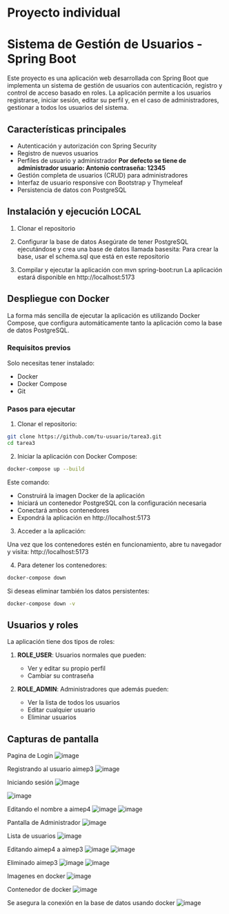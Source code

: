 # Proyecto individual
# Sistema de Gestión de Usuarios - Spring Boot

Este proyecto es una aplicación web desarrollada con Spring Boot que implementa un sistema de gestión de usuarios con autenticación, registro y control de acceso basado en roles. La aplicación permite a los usuarios registrarse, iniciar sesión, editar su perfil y, en el caso de administradores, gestionar a todos los usuarios del sistema.

## Características principales

- Autenticación y autorización con Spring Security
- Registro de nuevos usuarios
- Perfiles de usuario y administrador
  **Por defecto se tiene de administrador
     usuario: Antonio
     contraseña: 12345**
- Gestión completa de usuarios (CRUD) para administradores
- Interfaz de usuario responsive con Bootstrap y Thymeleaf
- Persistencia de datos con PostgreSQL

## Instalación y ejecución LOCAL
1. Clonar el repositorio

2. Configurar la base de datos
Asegúrate de tener PostgreSQL ejecutándose y crea una base de datos llamada basesita:
Para crear la base, usar el schema.sql que está en este repositorio

4. Compilar y ejecutar la aplicación con mvn spring-boot:run
La aplicación estará disponible en http://localhost:5173


## Despliegue con Docker

La forma más sencilla de ejecutar la aplicación es utilizando Docker Compose, que configura automáticamente tanto la aplicación como la base de datos PostgreSQL.

### Requisitos previos

Solo necesitas tener instalado:
- Docker
- Docker Compose
- Git

### Pasos para ejecutar

1. Clonar el repositorio:

```bash
git clone https://github.com/tu-usuario/tarea3.git
cd tarea3
```

2. Iniciar la aplicación con Docker Compose:

```bash
docker-compose up --build
```

Este comando:
- Construirá la imagen Docker de la aplicación
- Iniciará un contenedor PostgreSQL con la configuración necesaria
- Conectará ambos contenedores
- Expondrá la aplicación en http://localhost:5173

3. Acceder a la aplicación:

Una vez que los contenedores estén en funcionamiento, abre tu navegador y visita:
http://localhost:5173

4. Para detener los contenedores:

```bash
docker-compose down
```

Si deseas eliminar también los datos persistentes:

```bash
docker-compose down -v
```

## Usuarios y roles

La aplicación tiene dos tipos de roles:

1. **ROLE_USER**: Usuarios normales que pueden:
   - Ver y editar su propio perfil
   - Cambiar su contraseña

2. **ROLE_ADMIN**: Administradores que además pueden:
   - Ver la lista de todos los usuarios
   - Editar cualquier usuario
   - Eliminar usuarios

## Capturas de pantalla
Pagina de Login
![image](https://github.com/user-attachments/assets/59c6d55c-af4d-4254-aa5b-dde49ae768a7)

Registrando al usuario aimep3
![image](https://github.com/user-attachments/assets/04611eb5-5aa4-4e22-87b8-24675d381194)

Iniciando sesión
![image](https://github.com/user-attachments/assets/fd294936-fbb8-4b78-ba93-a2bea44b1c7c)

![image](https://github.com/user-attachments/assets/e8b6b75f-350e-4c3a-8f51-597d9d378387)

Editando el nombre a aimep4
![image](https://github.com/user-attachments/assets/82180f23-a419-40f8-bdf3-6c68bf1ce53d)
![image](https://github.com/user-attachments/assets/bf505b5c-7d39-4bf3-a11a-0347e18baf55)

Pantalla de Administrador
![image](https://github.com/user-attachments/assets/e61e58cb-2ee2-4760-b886-087b5b7fa286)

Lista de usuarios
![image](https://github.com/user-attachments/assets/3969874e-dbd4-4c90-a9f3-2721001c8bba)

Editando aimep4 a aimep3
![image](https://github.com/user-attachments/assets/c2215b2c-ff36-4607-9ba7-ea6375432920)
![image](https://github.com/user-attachments/assets/81925aa5-1780-42f6-b638-bc097322bdee)

Eliminado aimep3
![image](https://github.com/user-attachments/assets/cfe999cf-3d14-4bf3-b6ba-bc2654c67bc2)
![image](https://github.com/user-attachments/assets/79555713-da09-42dd-af1e-af62ed09f80d)

Imagenes en docker
![image](https://github.com/user-attachments/assets/be17b799-a58b-4e0a-b472-b0530f1db5c7)

Contenedor de docker
![image](https://github.com/user-attachments/assets/ce9cabee-8e11-4dd3-8fec-31406acb73b5)

Se asegura la conexión en la base de datos usando docker
![image](https://github.com/user-attachments/assets/e9bdfc09-c8ff-406e-ae66-1f1bb0de8f6d)


